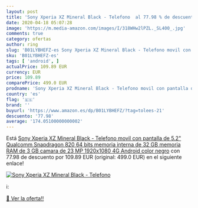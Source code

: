 ```yaml
---
layout: post
title: 'Sony Xperia XZ Mineral Black - Telefono  al 77.98 % de descuento'
date: 2020-04-18 05:07:28
image: 'https://m.media-amazon.com/images/I/318WHw2lPZL._SL400_.jpg'
comments: true
category: ofertas
author: ring
slug: 'B01LYBHEFZ-es Sony Xperia XZ Mineral Black - Telefono movil con pantalla...'
sku: 'B01LYBHEFZ-es'
tags: [ 'android', ]
actualPrice: 109.89 EUR
currency: EUR
price: 109.89
comparePrice: 499.0 EUR
prodname: 'Sony Xperia XZ Mineral Black - Telefono movil con pantalla de 5.2"  Qualcomm Snapdragon 820 64 bits  memoria interna de 32 GB  memoria RAM de 3 GB  camara de 23 MP  1920x1080  4G  Android  color negro'
country: 'es'
flag: '🇪🇸'
brand: ''
buyurl: 'https://www.amazon.es/dp/B01LYBHEFZ/?tag=tolees-21'
descuento: '77.98'
average: '174.05100000000002'
---
```


Está [Sony Xperia XZ Mineral Black - Telefono movil con pantalla de 5.2"  Qualcomm Snapdragon 820 64 bits  memoria interna de 32 GB  memoria RAM de 3 GB  camara de 23 MP  1920x1080  4G  Android  color negro](https://www.amazon.es/dp/B01LYBHEFZ/?tag=tolees-21) con 77.98 de descuento por 109.89 EUR (original: 499.0 EUR) en el siguiente enlace!

[![Sony Xperia XZ Mineral Black - Telefono ](https://m.media-amazon.com/images/I/318WHw2lPZL._SL400_.jpg)](https://www.amazon.es/dp/B01LYBHEFZ/?tag=tolees-21)

ℹ️:


[🛒 Ver la oferta!!](https://www.amazon.es/dp/B01LYBHEFZ/?tag=tolees-21)
